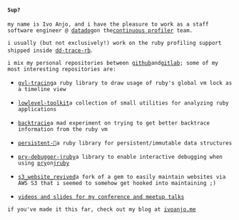 #### `Sup?`

`my name is Ivo Anjo, and i have the pleasure to work as a staff software engineer @ `[`datadog`](https://www.datadoghq.com/)` on the `[`continuous profiler`](https://docs.datadoghq.com/tracing/profiler/)` team.`

`i usually (but not exclusively!) work on the ruby profiling support shipped inside `[`dd-trace-rb`](https://github.com/DataDog/dd-trace-rb).

`i mix my personal repositories between `[`github`](https://github.com/ivoanjo)` and `[`gitlab`](https://gitlab.com/ivoanjo)`; some of my most interesting repositories are:`

* [`gvl-tracing`](https://github.com/ivoanjo/gvl-tracing)`a ruby library to draw usage of ruby's global vm lock as a timeline view`

* [`lowlevel-toolkit`](https://github.com/ivoanjo/lowlevel-toolkit)`a collection of small utilities for analyzing ruby applications`

* [`backtracie`](https://github.com/ivoanjo/backtracie)`a mad experiment on trying to get better backtrace information from the ruby vm`

* [`persistent-💎`](https://gitlab.com/ivoanjo/persistent-dmnd)`a ruby library for persistent/immutable data structures`

* [`pry-debugger-jruby`](https://gitlab.com/ivoanjo/pry-debugger-jruby)`a library to enable interactive debugging when using `[`pry`](https://pry.github.io/)` on `[`jruby`](https://www.jruby.org/)

* [`s3_website_revived`](https://github.com/ivoanjo/s3_website_revived)`a fork of a gem to easily maintain websites via AWS S3 that i seemed to somehow get hooked into maintaining ;)`

* [`videos and slides for my conference and meetup talks`](https://gitlab.com/ivoanjo/talks)

`if you've made it this far, check out my blog at `[`ivoanjo.me`](https://ivoanjo.me)
